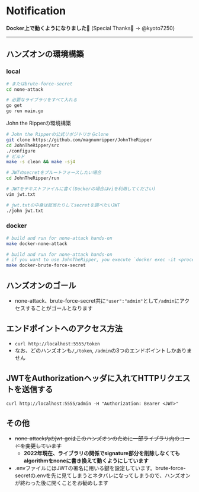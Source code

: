 # Notification
**Docker上で動くようになりました🐳**
(Special Thanks👏 -> @kyoto7250)

---


## ハンズオンの環境構築

### local
```zsh
# またはbrute-force-secret
cd none-attack 

# 必要なライブラリをすべて入れる
go get 
go run main.go
```

John the Ripperの環境構築
```zsh
# John the Ripperの公式リポジトリからclone
git clone https://github.com/magnumripper/JohnTheRipper
cd JohnTheRipper/src
./configure
# ビルド
make -s clean && make -sj4

# JWTのsecretをブルートフォースしたい場合
cd JohnTheRipper/run

# JWTをテキストファイルに書く(Dockerの場合はviを利用してください)
vim jwt.txt

# jwt.txtの中身は総当たりしてsecretを調べたいJWT
./john jwt.txt
```

### docker
```zsh
# build and run for none-attack hands-on
make docker-none-attack

# build and run for none-attack hands-on
# if you want to use JohnTheRipper, you execute `docker exec -it <process id> sh` and use `./run/john jwt.txt`
make docker-brute-force-secret
```


## ハンズオンのゴール
- none-attack、brute-force-secret共に`"user":"admin"`として`/admin`にアクセスすることがゴールとなります

## エンドポイントへのアクセス方法
- `curl http://localhost:5555/token`
- なお、どのハンズオンも`/`,`/token`, `/admin`の3つのエンドポイントしかありません


## JWTをAuthorizationヘッダに入れてHTTPリクエストを送信する
`curl http://localhost:5555/admin -H "Authorization: Bearer <JWT>"`

## その他
- ~~none-attack内のjwt-goはこのハンズオンのために一部ライブラリ内のコードを変更しています~~
  - **2022年現在、ライブラリの関係でsignature部分を削除しなくてもalgorithmをnoneに書き換えて動くようにしています**
- .envファイルにはJWTの署名に用いる鍵を設定しています。brute-force-secretの.envを先に見てしまうとネタバレになってしまうので、ハンズオンが終わった後に開くことをお勧めします
